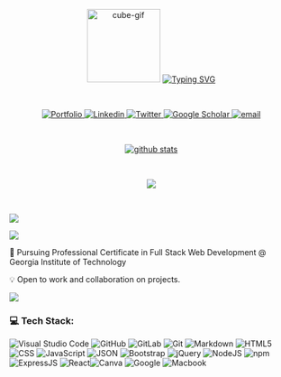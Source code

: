 <p align="center">
    <img src="https://media.giphy.com/media/IWiAPmq1HS9QZRu8PT/giphy-downsized-large.gif" width="130px" height="130px" alt="cube-gif" />
    <a href="https://git.io/typing-svg"><img src="https://readme-typing-svg.demolab.com?font=Kalam&weight=300&size=22&duration=3000&pause=100&color=F069C2&center=true&vCenter=true&multiline=true&repeat=false&width=500&height=100&lines=Larissa+Guilherme;Software+Engineer+%7C%7C+Full+Stack+Web+Dev;Student+at+Georgia+Institute+of+Technology" alt="Typing SVG" /></a>
</p>

<br>

<p align="center">
<a href="https://larigens.github.io/lari-gui/" target="_blank">
    <img src="https://img.shields.io/badge/my_portfolio-000?style=flat&logo=ko-fi&logoColor=white" alt="Portfolio" />
</a>  
<a href="https://https://linkedin.com/in/lari-gui/" target="_blank">
    <img src="https://img.shields.io/badge/LinkedIn-%230077B5.svg?logo=linkedin&logoColor=white" alt="Linkedin" />
</a>
<a href="https://twitter.com/@coffeebr_eak" target="_blank">
    <img src="https://img.shields.io/badge/Twitter-%231DA1F2.svg?logo=Twitter&logoColor=white" alt="Twitter" />
</a>  
<a href="https://scholar.google.com/citations?hl=en&user=lje994IAAAAJ" target="_blank">
    <img src="https://img.shields.io/badge/Scholar-100000?&logo=GoogleScholar&logoColor=white" alt="Google Scholar" />
</a>
<a href="mailto:larigens@gmail.com">
    <img src="https://img.shields.io/badge/-Email-red?style=flat-square&logo=gmail&logoColor=white" alt="email" />
</a>
</p>
<br>

<p align="center">
<a href="https://tuhinpal.github.io/readme-stats-github/">
    <img src="https://github-stats-alpha.vercel.app/api?username=larigens" alt="github stats" />
</a>
</p>                                                                                           
<br>
   
<p align="center">
<a href="https://visitcount.itsvg.in">
  <img src="https://visitcount.itsvg.in/api?id=larigens&label=Profile%20Views&color=10&icon=8&pretty=true" />
</a>                                                                                         
</p>                                                                                          
<br>                                                                                        
                                                                               
![](https://github-readme-stats.vercel.app/api/top-langs/?username=larigens&theme=jolly&hide_border=true&include_all_commits=true&count_private=true&layout=compact)

[![](https://visitcount.itsvg.in/api?id=larigens&label=Profile%20Views&color=10&icon=8&pretty=true)](https://visitcount.itsvg.in)
                                                                                             
<p align="center">

📖 Pursuing Professional Certificate in Full Stack Web Development @ Georgia Institute of Technology

💡 Open to work and collaboration on projects.
                                                                                             
</p>

[![](https://visitcount.itsvg.in/api?id=larigens&label=Profile%20Views&color=10&icon=8&pretty=true)](https://visitcount.itsvg.in)

### 💻 Tech Stack:
![Visual Studio Code](https://img.shields.io/badge/Visual%20Studio%20Code-0078d7.svg?style=plastic&logo=visual-studio-code&logoColor=white) ![GitHub](https://img.shields.io/badge/github-%23121011.svg?style=plastic&logo=github&logoColor=white) ![GitLab](https://img.shields.io/badge/gitlab-%23E34F26.svg?style=plastic&logo=gitlab&logoColor=white) ![Git](https://img.shields.io/badge/git-%23F05033.svg?style=plastic&logo=git&logoColor=white) ![Markdown](https://img.shields.io/badge/markdown-%23000000.svg?style=plastic&logo=markdown&logoColor=white) ![HTML5](https://img.shields.io/badge/html5-%23E34F26.svg?style=plastic&logo=html5&logoColor=white) ![CSS](https://img.shields.io/badge/CSS-239120?&style=plastic&logo=css3&logoColor=white) ![JavaScript](https://img.shields.io/badge/javascript-%23323330.svg?style=plastic&logo=javascript&logoColor=%23F7DF1E) ![JSON](https://img.shields.io/badge/json-%23121011.svg?style=plastic&logo=json&logoColor=%23F7DF1E) ![Bootstrap](https://img.shields.io/badge/bootstrap-%23563D7C.svg?style=plastic&logo=bootstrap&logoColor=white) ![jQuery](https://img.shields.io/badge/jquery-%230769AD.svg?style=plastic&logo=jquery&logoColor=white) ![NodeJS](https://img.shields.io/badge/node.js-6DA55F?style=plastic&logo=node.js&logoColor=white) ![npm](https://img.shields.io/badge/npm-B71C1C?style=plastic&logo=npm&logoColor=white)  ![ExpressJS](https://img.shields.io/badge/express.js-6DA55F?style=plastic&logo=express.js&logoColor=white) ![React](https://img.shields.io/badge/react-%2320232a.svg?style=plastic&logo=react&logoColor=%2361DAFB)![Canva](https://img.shields.io/badge/Canva-%2300C4CC.svg?style=plastic&logo=Canva&logoColor=white)  ![Google](https://img.shields.io/badge/google-%234285F4.svg?style=plastic&logo=google&logoColor=white)  ![Macbook](https://img.shields.io/badge/mac%20os-000000?style=plastic&logo=apple&logoColor=white) 
